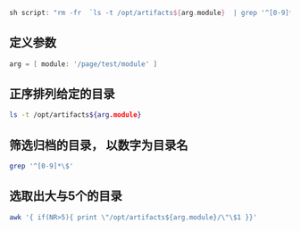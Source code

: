 

```groovy
sh script: "rm -fr  `ls -t /opt/artifacts${arg.module}  | grep '^[0-9]*\$' | awk '{ if(NR>5){ print \"/opt/artifacts${arg.module}/\"\$1 }}'`";
```

## 定义参数

```Groovy
arg = [ module: '/page/test/module' ]
```

## 正序排列给定的目录

```bash
ls -t /opt/artifacts${arg.module}
```

## 筛选归档的目录， 以数字为目录名

```bash
grep '^[0-9]*\$'
```

## 选取出大与5个的目录

```bash
awk '{ if(NR>5){ print \"/opt/artifacts${arg.module}/\"\$1 }}'
```

